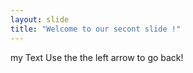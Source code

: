 ```yaml
---
layout: slide
title: "Welcome to our secont slide !"
---
```

my Text
Use the the left arrow to go back!
